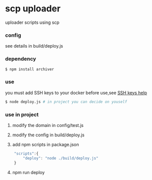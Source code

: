 scp uploader
========

uploader scripts using scp

### config

see details in build/deploy.js


### dependency

```bash
$ npm install archiver
```

### use
you must add SSH keys to your docker before use,see [SSH keys help](https://itbilu.com/linux/management/EJTmGG7re.html)

```bash
$ node deploy.js # in project you can decide on youself
```

### use in project
1. modify the domain in config/test.js

2. modify the config in build/deploy.js

3. add npm scripts in package.json

```javascript
    "scripts":{
        "deploy": "node ./build/deploy.js"
    }
```
4. npm run deploy



